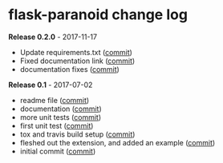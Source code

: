 # flask-paranoid change log

**Release 0.2.0** - 2017-11-17

- Update requirements.txt ([commit](https://github.com/miguelgrinberg/flask-paranoid/commit/ce48283ac4043c83df913edf24fa826945b60922))
- Fixed documentation link ([commit](https://github.com/miguelgrinberg/flask-paranoid/commit/5a19267cb49b09024e1d3f42c9b8f0d40d1d071f))
- documentation fixes ([commit](https://github.com/miguelgrinberg/flask-paranoid/commit/c0f78688337286a6544cebf8ea54a4985a6a8803))

**Release 0.1** - 2017-07-02

- readme file ([commit](https://github.com/miguelgrinberg/flask-paranoid/commit/1dd96831e4b56d019577f590c2b3792dee1e7aaf))
- documentation ([commit](https://github.com/miguelgrinberg/flask-paranoid/commit/91dbad3d6e16b9f4b1e036669b50a706b07dc2fe))
- more unit tests ([commit](https://github.com/miguelgrinberg/flask-paranoid/commit/e5d515728b71df4f253d536b618149131bf44a32))
- first unit test ([commit](https://github.com/miguelgrinberg/flask-paranoid/commit/6678497c0a0b0b98b6353207d5ab7de122b9d7c8))
- tox and travis build setup ([commit](https://github.com/miguelgrinberg/flask-paranoid/commit/5788c24f0f79f3a8fd336b00603a066e00d8c084))
- fleshed out the extension, and added an example ([commit](https://github.com/miguelgrinberg/flask-paranoid/commit/11c4dc0dbf279d71afd477560ad734cb1f423edf))
- initial commit ([commit](https://github.com/miguelgrinberg/flask-paranoid/commit/7fd342a2ad2360a7ab312b5c0d2a2c5df1c2bdf1))
